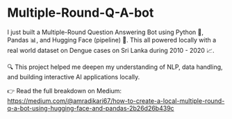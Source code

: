 # Multiple-Round-Q-A-bot
I just built a Multiple-Round Question Answering Bot using Python 🐍, Pandas 📊, and Hugging Face (pipeline) 🤖. This all powered locally with a real world dataset on Dengue cases on Sri Lanka during 2010 - 2020 📈.

🔍 This project helped me deepen my understanding of NLP, data handling, and building interactive AI applications locally.

👉 Read the full breakdown on Medium: https://medium.com/@amradikari67/how-to-create-a-local-multiple-round-q-a-bot-using-hugging-face-and-pandas-2b26d26b439c
